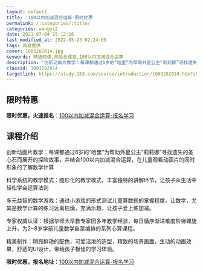 ```yaml
---
layout: default
title: '100以内加减混合运算-限时优惠'
permalink: /:categories/:title/
categories: wangyi2
date: 2021-07-04 15:12:26
last_modified_at: 2022-05-23 02:24:09
tags: 网易提供
cover: 1003282014.jpg
keywords: 精选网课,网易云课堂,100以内加减混合运算
description: '创新动画片教学：每课都通过6岁的“哈里”为帮助外星公主“莉莉娜”寻找遗失的圣心石而展开的探险故事，并结合100以内加减混'
classid: 1003282014
targetlink: https://study.163.com/course/introduction/1003282014.htm?share=1&shareId=1025206652&utm_campaign=share&utm_medium=iphoneShare&utm_source=&utm_u=1025206652
---
```


## 限时特惠

**限时优惠，火速报名**：[100以内加减混合运算-报名学习](https://study.163.com/course/introduction/1003282014.htm?share=1&shareId=1025206652&utm_campaign=share&utm_medium=iphoneShare&utm_source=&utm_u=1025206652)

## 课程介绍

创新动画片教学：每课都通过6岁的“哈里”为帮助外星公主“莉莉娜”寻找遗失的圣心石而展开的探险故事，并结合100以内加减混合运算，在儿童观看动画片的同时形象的了解数学计算

科学系统的教学模式：图形化的教学模式，丰富独特的讲解环节，让孩子从生活中轻松学会运算法则 

多元益智的数学游戏：通过小游戏的形式测试儿童算数题的掌握程度，让数学，尤其是数学计算的练习远离枯燥，充满乐趣，让孩子爱上练加减。

专家权威认证：根据华师大早教专家团多年教学经验，每日循序渐进难度阶梯螺旋上升，为2~8岁学前儿童数学启蒙编排的系列心算课程。

精美制作：明亮鲜艳的配色，可爱活泼的造型，精致的场景画面，生动的动画效果，舒适的UI设计，带给孩子极佳的学习体验。

**限时优惠，报名地址**：[100以内加减混合运算-报名学习](https://study.163.com/course/introduction/1003282014.htm?share=1&shareId=1025206652&utm_campaign=share&utm_medium=iphoneShare&utm_source=&utm_u=1025206652)

